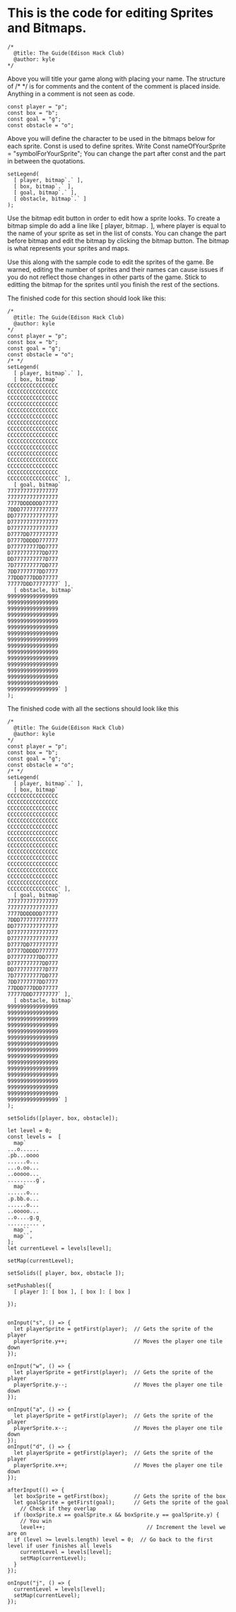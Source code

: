 # This is the code for editing Sprites and Bitmaps.
```
/*
  @title: The Guide(Edison Hack Club)
  @author: kyle 
*/
```
 Above you will title your game along with placing your name. The structure of /* */ is for comments and the content of the comment is placed inside. Anything in a comment is not seen as code.

```
const player = "p";
const box = "b";
const goal = "g";
const obstacle = "o";
```
Above you will define the character to be used in the bitmaps below for each sprite. Const is used to define sprites. Write Const nameOfYourSprite = "symbolForYourSprite";
You can change the part after const and the part in between the quotations.
```
setLegend(
  [ player, bitmap`.` ],
  [ box, bitmap`.` ],
  [ goal, bitmap`.` ],
  [ obstacle, bitmap`.` ]
);
```
Use the bitmap edit button in order to edit how a sprite looks. To create a bitmap simple do add a line like [ player, bitmap`.` ], where player is equal to the name of your sprite as set in the list of consts.
You can change the part before bitmap and edit the bitmap by clicking the bitmap button. The bitmap is what represents your sprites and maps.

Use this along with the sample code to edit the sprites of the game. Be warned, editing the number of sprites and their names can cause issues if you do not reflect those changes in other parts of the game. Stick to editting the bitmap for the sprites until you finish the rest of the sections.

The finished code for this section should look like this:
```
/*
  @title: The Guide(Edison Hack Club)
  @author: kyle 
*/
const player = "p";
const box = "b";
const goal = "g";
const obstacle = "o";
/* */
setLegend(
  [ player, bitmap`.` ],
  [ box, bitmap`
CCCCCCCCCCCCCCCC
CCCCCCCCCCCCCCCC
CCCCCCCCCCCCCCCC
CCCCCCCCCCCCCCCC
CCCCCCCCCCCCCCCC
CCCCCCCCCCCCCCCC
CCCCCCCCCCCCCCCC
CCCCCCCCCCCCCCCC
CCCCCCCCCCCCCCCC
CCCCCCCCCCCCCCCC
CCCCCCCCCCCCCCCC
CCCCCCCCCCCCCCCC
CCCCCCCCCCCCCCCC
CCCCCCCCCCCCCCCC
CCCCCCCCCCCCCCCC
CCCCCCCCCCCCCCCC` ],
  [ goal, bitmap`
7777777777777777
7777777777777777
7777DDDDDDD77777
7DDD777777777777
DD77777777777777
D777777777777777
D777777777777777
D7777DD777777777
D7777DDDDD777777
D777777777DD7777
D7777777777DD777
DD7777777777D777
7D777777777DD777
7DD7777777DD7777
77DDD777DDD77777
77777DDD77777777` ],
  [ obstacle, bitmap`
9999999999999999
9999999999999999
9999999999999999
9999999999999999
9999999999999999
9999999999999999
9999999999999999
9999999999999999
9999999999999999
9999999999999999
9999999999999999
9999999999999999
9999999999999999
9999999999999999
9999999999999999
9999999999999999` ]
);
```
The finished code with all the sections should look like this
```
/*
  @title: The Guide(Edison Hack Club)
  @author: kyle 
*/
const player = "p";
const box = "b";
const goal = "g";
const obstacle = "o";
/* */
setLegend(
  [ player, bitmap`.` ],
  [ box, bitmap`
CCCCCCCCCCCCCCCC
CCCCCCCCCCCCCCCC
CCCCCCCCCCCCCCCC
CCCCCCCCCCCCCCCC
CCCCCCCCCCCCCCCC
CCCCCCCCCCCCCCCC
CCCCCCCCCCCCCCCC
CCCCCCCCCCCCCCCC
CCCCCCCCCCCCCCCC
CCCCCCCCCCCCCCCC
CCCCCCCCCCCCCCCC
CCCCCCCCCCCCCCCC
CCCCCCCCCCCCCCCC
CCCCCCCCCCCCCCCC
CCCCCCCCCCCCCCCC
CCCCCCCCCCCCCCCC` ],
  [ goal, bitmap`
7777777777777777
7777777777777777
7777DDDDDDD77777
7DDD777777777777
DD77777777777777
D777777777777777
D777777777777777
D7777DD777777777
D7777DDDDD777777
D777777777DD7777
D7777777777DD777
DD7777777777D777
7D777777777DD777
7DD7777777DD7777
77DDD777DDD77777
77777DDD77777777` ],
  [ obstacle, bitmap`
9999999999999999
9999999999999999
9999999999999999
9999999999999999
9999999999999999
9999999999999999
9999999999999999
9999999999999999
9999999999999999
9999999999999999
9999999999999999
9999999999999999
9999999999999999
9999999999999999
9999999999999999
9999999999999999` ]
);

setSolids([player, box, obstacle]);

let level = 0;
const levels =  [
  map`
...o......
.pb...oooo
......o...
...o.oo...
..ooooo...
.........g`,
  map`
......o...
.p.bb.o...
......o...
..ooooo...
..o....g.g
..........`,
  map``,
  map``,
];
let currentLevel = levels[level];

setMap(currentLevel);

setSolids([ player, box, obstacle ]);

setPushables({
  [ player ]: [ box ], [ box ]: [ box ]
  
});


onInput("s", () => {
  let playerSprite = getFirst(player);  // Gets the sprite of the player
  playerSprite.y++;                     // Moves the player one tile down
});

onInput("w", () => {
  let playerSprite = getFirst(player);  // Gets the sprite of the player
  playerSprite.y--;                     // Moves the player one tile down
});

onInput("a", () => {
  let playerSprite = getFirst(player);  // Gets the sprite of the player
  playerSprite.x--;                     // Moves the player one tile down
});
onInput("d", () => {
  let playerSprite = getFirst(player);  // Gets the sprite of the player
  playerSprite.x++;                     // Moves the player one tile down
});

afterInput(() => {
  let boxSprite = getFirst(box);        // Gets the sprite of the box
  let goalSprite = getFirst(goal);      // Gets the sprite of the goal
    // Check if they overlap
  if (boxSprite.x == goalSprite.x && boxSprite.y == goalSprite.y) {
    // You win
    level++;                                // Increment the level we are on
  if (level >= levels.length) level = 0;  // Go back to the first level if user finishes all levels
    currentLevel = levels[level];
    setMap(currentLevel);
  }
});

onInput("j", () => {
  currentLevel = levels[level];
  setMap(currentLevel);
});




```
